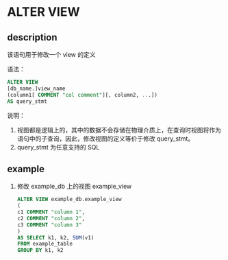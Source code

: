 # ALTER VIEW

## description

该语句用于修改一个 view 的定义

语法：

```sql
ALTER VIEW
[db_name.]view_name
(column1[ COMMENT "col comment"][, column2, ...])
AS query_stmt
```

说明：

1. 视图都是逻辑上的，其中的数据不会存储在物理介质上，在查询时视图将作为语句中的子查询，因此，修改视图的定义等价于修改 query_stmt。
2. query_stmt 为任意支持的 SQL

## example

1. 修改 example_db 上的视图 example_view

    ```sql
    ALTER VIEW example_db.example_view
    (
    c1 COMMENT "column 1",
    c2 COMMENT "column 2",
    c3 COMMENT "column 3"
    )
    AS SELECT k1, k2, SUM(v1) 
    FROM example_table
    GROUP BY k1, k2
    ```
